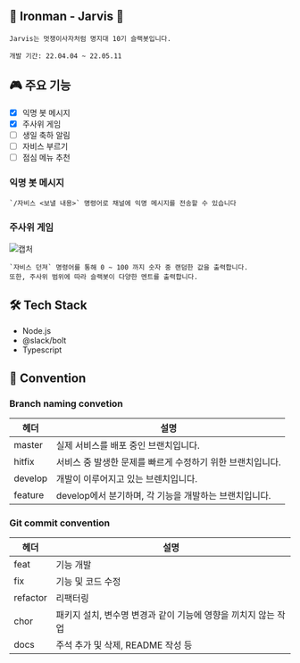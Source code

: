 ## 🤖 Ironman - Jarvis 🤖
```
Jarvis는 멋쟁이사자처럼 명지대 10기 슬랙봇입니다.

개발 기간: 22.04.04 ~ 22.05.11
```

## 🎮 주요 기능
- [x] 익명 봇 메시지
- [x] 주사위 게임
- [ ] 생일 축하 알림
- [ ] 자비스 부르기
- [ ] 점심 메뉴 추천

### 익명 봇 메시지
```
`/자비스 <보낼 내용>` 명령어로 채널에 익명 메시지를 전송할 수 있습니다
```


### 주사위 게임
![캡처](https://user-images.githubusercontent.com/63037629/165541884-848558d8-356e-4a72-9c0b-62305e880590.PNG)
```
`자비스 던져` 명령어를 통해 0 ~ 100 까지 숫자 중 랜덤한 값을 출력합니다.
또한, 주사위 범위에 따라 슬랙봇이 다양한 멘트를 출력합니다.
```

## 🛠 Tech Stack
- Node.js
- @slack/bolt
- Typescript

## 💬 Convention

### Branch naming convetion
|헤더|설명|
|------|---|
|master|실제 서비스를 배포 중인 브랜치입니다.|
|hitfix|서비스 중 발생한 문제를 빠르게 수정하기 위한 브랜치입니다.|
|develop|개발이 이루어지고 있는 브렌치입니다.|
|feature|develop에서 분기하며, 각 기능을 개발하는 브랜치입니다.|

### Git commit convention
|헤더|설명|
|------|---|
|feat|기능 개발|
|fix|기능 및 코드 수정|
|refactor|리팩터링|
|chor|패키지 설치, 변수명 변경과 같이 기능에 영향을 끼치지 않는 작업|
|docs|주석 추가 및 삭제, README 작성 등|
